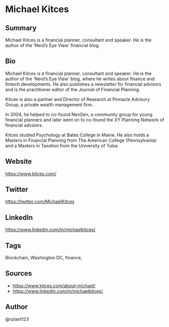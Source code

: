 # Michael Kitces

## Summary
Michael Kitces is a financial planner, consultant and speaker. He is the author of the ‘Nerd’s Eye View’ financial blog.

## Bio
Michael Kitces is a financial planner, consultant and speaker. He is the author of the ‘Nerd’s Eye View’ blog, where he writes about finance and fintech developments. He also publishes a newsletter for financial advisors and is the practitioner editor of the Journal of Financial Planning. 

Kitces is also a partner and Director of Research at Pinnacle Advisory Group, a private wealth management firm.

In 2004, he helped to co-found NexGen, a community group for young financial planners and later went on to co-found the XY Planning Network of financial advsiors. 

Kitces studied Psychology at Bates College in Maine. He also holds a Masters in Financial Planning from The American College (Pennsylvania) and a Masters in Taxation from the University of Tulsa.

## Website
https://www.kitces.com/

## Twitter
https://twitter.com/MichaelKitces

## LinkedIn
https://www.linkedin.com/in/michaelkitces/

## Tags
Blockchain, Washington DC, finance, 

## Sources
* https://www.kitces.com/about-michael/
* https://www.linkedin.com/in/michaelkitces/

## Author
@rplant123
